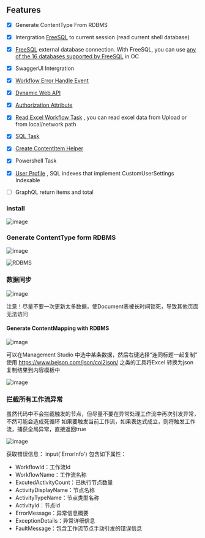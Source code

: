 ## Features

- [X] Generate ContentType From RDBMS
- [X] Intergration [FreeSQL](https://github.com/dotnetcore/FreeSql) to current session (read current shell database)
- [X] [FreeSQL](https://github.com/dotnetcore/FreeSql) external database connection. With FreeSQL, you can use [any of the 16 databases supported by FreeSQL](http://www.freesql.net/guide/type-mapping.html#%E5%88%A0%E9%99%A4) in OC
- [X] SwaggerUI Intergration
- [X] [Workflow Error Handle Event](#拦截所有工作流异常)
- [X] [Dynamic Web API](https://github.com/EasyOC/EasyOC/blob/master/src/Modules/EasyOC.OrchardCore.OpenApi/Services/Users/UsersAppService.cs)
- [x] [Authorization Attribute](https://github.com/EasyOC/EasyOC/blob/master/src/Core/EasyOC.Core/Authorization/Attributes/EOCAuthorizationAttribute.cs)
- [X] [Read Excel Workflow Task](https://github.com/EasyOC/EasyOC/issues/1) , you can read excel data from Upload or from local/network path
- [X] [SQL Task ](#数据同步)
- [X] [Create ContentItem Helper](#generate-contentmapping-with-rdbms)
- [X] Powershell Task
- [X] [User Profile](https://github.com/EasyOC/EasyOC/blob/master/src/Modules/EasyOC.OrchardCore.OpenApi/Handlers/UserEventHandler.cs) , SQL indexes that implement CustomUserSettings Indexable
- [ ] GraphQL return items and total


### install

![image](https://user-images.githubusercontent.com/15613121/146934540-f079cf5a-d462-4458-9ee4-5dd76960e265.png)

### Generate ContentType form RDBMS

![image](https://user-images.githubusercontent.com/15613121/146937454-2c890612-4432-4557-82c1-a9795b183782.png)

![RDBMS](https://user-images.githubusercontent.com/15613121/146941715-9d2c9a33-85b3-437b-a61a-0575dee6e0d0.gif)




### 数据同步
![image](https://user-images.githubusercontent.com/15613121/146942701-38d9107e-bab9-4b62-be29-5fc89b43ace1.png)

注意！尽量不要一次更新太多数据，使Document表被长时间锁死，导致其他页面无法访问

#### Generate ContentMapping with RDBMS
![image](https://user-images.githubusercontent.com/15613121/146943163-507150d8-e0a3-48a2-9d32-0ed52dbf1caa.png)

可以在Management Studio 中选中某条数据，然后右键选择“连同标题一起复制”  使用 https://www.bejson.com/json/col2json/ 之类的工具将Excel 转换为json
复制结果到内容模板中

![image](https://user-images.githubusercontent.com/15613121/146943754-954829f4-9a82-4134-b702-0698b2d043f1.png)


### 拦截所有工作流异常 

虽然代码中不会拦截触发的节点，但尽量不要在异常处理工作流中再次引发异常，不然可能会造成死循环
如果要触发当前工作流，如果表达式成立，则将触发工作流，捕获全局异常，直接返回true

![image](https://user-images.githubusercontent.com/15613121/146947303-a3a231b6-500f-43e6-b7c5-2ba5bcc8b240.png)

获取错误信息： input('ErrorInfo')
包含如下属性：

- WorkflowId：工作流Id
- WorkflowName：工作流名称
- ExcutedActivityCount：已执行节点数量
- ActivityDisplayName：节点名称
- ActivityTypeName：节点类型名称
- ActivityId：节点Id
- ErrorMessage：异常信息概要
- ExceptionDetails：异常详细信息
- FaultMessage：包含工作流节点手动引发的错误信息
